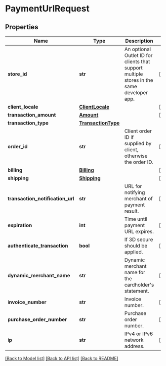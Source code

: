 # PaymentUrlRequest

## Properties
Name | Type | Description | Notes
------------ | ------------- | ------------- | -------------
**store_id** | **str** | An optional Outlet ID for clients that support multiple stores in the same developer app. | [optional] 
**client_locale** | [**ClientLocale**](ClientLocale.md) |  | [optional] 
**transaction_amount** | [**Amount**](Amount.md) |  | [optional] 
**transaction_type** | [**TransactionType**](TransactionType.md) |  | 
**order_id** | **str** | Client order ID if supplied by client, otherwise the order ID. | [optional] 
**billing** | [**Billing**](Billing.md) |  | [optional] 
**shipping** | [**Shipping**](Shipping.md) |  | [optional] 
**transaction_notification_url** | **str** | URL for notifying merchant of payment result. | [optional] 
**expiration** | **int** | Time until payment URL expires. | [optional] 
**authenticate_transaction** | **bool** | If 3D secure should be applied. | [optional] 
**dynamic_merchant_name** | **str** | Dynamic merchant name for the cardholder&#39;s statement. | [optional] 
**invoice_number** | **str** | Invoice number. | [optional] 
**purchase_order_number** | **str** | Purchase order number. | [optional] 
**ip** | **str** | IPv4 or IPv6 network address. | [optional] 

[[Back to Model list]](../README.md#documentation-for-models) [[Back to API list]](../README.md#documentation-for-api-endpoints) [[Back to README]](../README.md)


